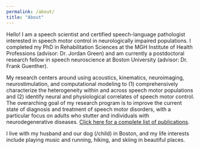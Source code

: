 ```yaml
---
permalink: /about/
title: "About"
---
```


Hello! I am a speech scientist and certified speech-language pathologist interested in speech motor control in neurologically impaired populations. I completed my PhD in Rehabilitation Sciences at the MGH Institute of Health Professions (advisor: Dr. Jordan Green) and am currently a postdoctoral research fellow in speech neuroscience at Boston University (advisor: Dr. Frank Guenther).

My research centers around using acoustics, kinematics, neuroimaging, neurostimulation, and computational modeling to (1) comprehensively characterize the heterogeneity within and across speech motor populations and (2) identify neural and physiological correlates of speech motor control. The overarching goal of my research program is to improve the current state of diagnosis and treatment of speech motor disorders, with a particular focus on adults who stutter and individuals with neurodegenerative diseases. [Click here for a complete list of publications](https://www.ncbi.nlm.nih.gov/myncbi/hannah.rowe.2/bibliography/public/).

I live with my husband and our dog (/child) in Boston, and my life interests include playing music and running, hiking, and skiing in beautiful places.

